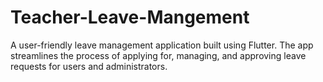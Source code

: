 # Teacher-Leave-Mangement
A user-friendly leave management application built using Flutter. The app streamlines the process of applying for, managing, and approving leave requests for users and administrators.
